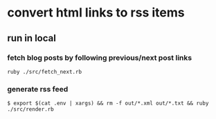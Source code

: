 # convert html links to rss items

## run in local

### fetch blog posts by following previous/next post links

`ruby ./src/fetch_next.rb`

### generate rss feed

`$ export $(cat .env | xargs) && rm -f out/*.xml out/*.txt && ruby ./src/render.rb`
